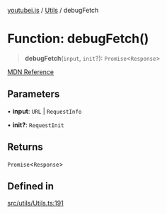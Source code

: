 [youtubei.js](../../../README.md) / [Utils](../README.md) / debugFetch

# Function: debugFetch()

> **debugFetch**(`input`, `init`?): `Promise`\<`Response`\>

[MDN Reference](https://developer.mozilla.org/docs/Web/API/fetch)

## Parameters

• **input**: `URL` \| `RequestInfo`

• **init?**: `RequestInit`

## Returns

`Promise`\<`Response`\>

## Defined in

[src/utils/Utils.ts:191](https://github.com/LuanRT/YouTube.js/blob/eb21af33db708f0355f4fb15881f5d4fabc7b06c/src/utils/Utils.ts#L191)

